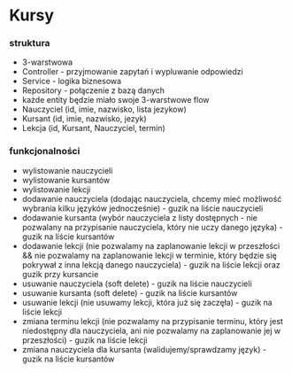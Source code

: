# Kursy

### struktura
- 3-warstwowa
- Controller - przyjmowanie zapytań i wypluwanie odpowiedzi
- Service - logika biznesowa
- Repository - połączenie z bazą danych
- każde entity będzie miało swoje 3-warstwowe flow
- Nauczyciel (id, imie, nazwisko, lista jezykow)
- Kursant (id, imie, nazwisko, jezyk)
- Lekcja (id, Kursant, Nauczyciel, termin)

### funkcjonalności
- wylistowanie nauczycieli
- wylistowanie kursantów
- wylistowanie lekcji
- dodawanie nauczyciela (dodając nauczyciela, chcemy mieć możliwość wybrania kilku języków jednocześnie) - guzik na liście nauczycieli
- dodawanie kursanta (wybór nauczyciela z listy dostępnych - nie pozwalany na przypisanie nauczyciela, który nie uczy danego języka) - guzik na liście kursantów
- dodawanie lekcji (nie pozwalamy na zaplanowanie lekcji w przeszłości && nie pozwalamy na zaplanowanie lekcji w terminie, który będzie się pokrywał z inna lekcją danego nauczyciela) - guzik na liście lekcji oraz guzik przy kursancie
- usuwanie nauczyciela (soft delete) - guzik na liście nauczycieli
- usuwanie kursanta (soft delete) - guzik na liście kursantów
- usuwanie lekcji (nie usuwamy lekcji, która już się zaczęła) - guzik na liście lekcji
- zmiana terminu lekcji (nie pozwalamy na przypisanie terminu, który jest niedostępny dla nauczyciela, ani nie pozwalamy na zaplanowanie jej w przeszłości) - guzik na liście lekcji
- zmiana nauczyciela dla kursanta (walidujemy/sprawdzamy język) - guzik na liście kursantów
